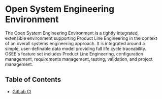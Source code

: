 # Open System Engineering Environment

The Open System Engineering Environment is a tightly integrated, extensible environment supporting Product Line Engineering in the context of an overall systems engineering approach. It is integrated around a simple, user-definable data model providing full life cycle traceability. OSEE's feature set includes Product Line Engineering, configuration management, requirements management, testing, validation, and project management.

## Table of Contents

- [GitLab CI](docs/gitlab-ci.md)
